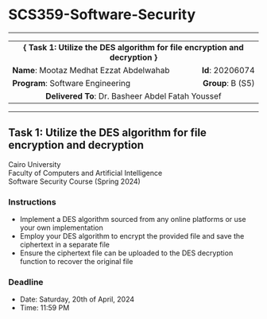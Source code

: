 # SCS359-Software-Security

---
<div align="center">
  <table width="100%">
    <tr>
      <td colspan="2" align="center"><strong>{ Task 1: Utilize the DES algorithm for file encryption and decryption }</strong></td>
    </tr>
    <tr>
      <td align="left"><strong>Name</strong>: Mootaz Medhat Ezzat Abdelwahab</td>
      <td align="right"><strong>Id</strong>: 20206074</td>
    </tr>
    <tr>
      <td align="left"><strong>Program</strong>: Software Engineering</td>
      <td align="right"><strong>Group</strong>: B (S5)</td>
    </tr>
    <tr>
      <td colspan="2" align="center"><strong>Delivered To</strong>: Dr. Basheer Abdel Fatah Youssef</td>
    </tr>
  </table>
</div>

---

## Task 1: Utilize the DES algorithm for file encryption and decryption

Cairo University  
Faculty of Computers and Artificial Intelligence  
Software Security Course (Spring 2024)

### Instructions

- Implement a DES algorithm sourced from any online platforms or use your own implementation
- Employ your DES algorithm to encrypt the provided file and save the ciphertext in a separate file
- Ensure the ciphertext file can be uploaded to the DES decryption function to recover the original file

### Deadline

- Date: Saturday, 20th of April, 2024
- Time: 11:59 PM

